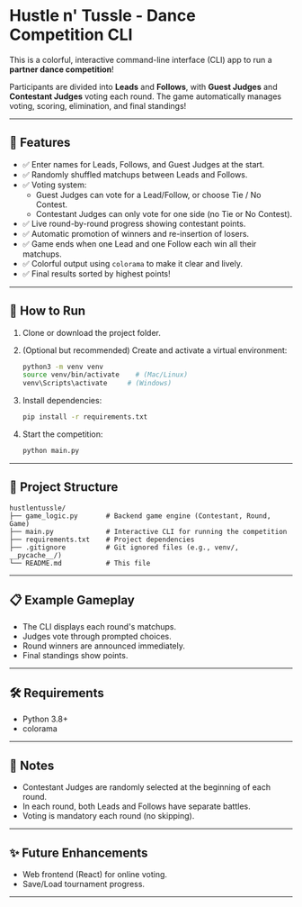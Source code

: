 # Hustle n' Tussle - Dance Competition CLI

This is a colorful, interactive command-line interface (CLI) app to run a **partner dance competition**!

Participants are divided into **Leads** and **Follows**, with **Guest Judges** and **Contestant Judges** voting each round.
The game automatically manages voting, scoring, elimination, and final standings!

---

## 🕺 Features

- ✅ Enter names for Leads, Follows, and Guest Judges at the start.
- ✅ Randomly shuffled matchups between Leads and Follows.
- ✅ Voting system:
  - Guest Judges can vote for a Lead/Follow, or choose Tie / No Contest.
  - Contestant Judges can only vote for one side (no Tie or No Contest).
- ✅ Live round-by-round progress showing contestant points.
- ✅ Automatic promotion of winners and re-insertion of losers.
- ✅ Game ends when one Lead and one Follow each win all their matchups.
- ✅ Colorful output using `colorama` to make it clear and lively.
- ✅ Final results sorted by highest points!

---

## 🚀 How to Run

1. Clone or download the project folder.

2. (Optional but recommended) Create and activate a virtual environment:
   ```bash
   python3 -m venv venv
   source venv/bin/activate    # (Mac/Linux)
   venv\Scripts\activate     # (Windows)
   ```

3. Install dependencies:
   ```bash
   pip install -r requirements.txt
   ```

4. Start the competition:
   ```bash
   python main.py
   ```

---

## 🎯 Project Structure

```
hustlentussle/
├── game_logic.py       # Backend game engine (Contestant, Round, Game)
├── main.py             # Interactive CLI for running the competition
├── requirements.txt    # Project dependencies
├── .gitignore          # Git ignored files (e.g., venv/, __pycache__/)
└── README.md           # This file
```

---

## 📋 Example Gameplay

- The CLI displays each round's matchups.
- Judges vote through prompted choices.
- Round winners are announced immediately.
- Final standings show points.

---

## 🛠 Requirements

- Python 3.8+
- colorama

---

## 📢 Notes

- Contestant Judges are randomly selected at the beginning of each round.
- In each round, both Leads and Follows have separate battles.
- Voting is mandatory each round (no skipping).

---

## ✨ Future Enhancements

- Web frontend (React) for online voting.
- Save/Load tournament progress.

---
